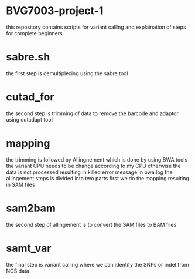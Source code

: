 # BVG7003-project-1
this repository contains scripts for variant calling and explaination of steps  for complete beginners
# sabre.sh
the first step is demultiplexing using the sabre tool
# cutad_for
the second step is trimming of data to remove the barcode and adaptor using cutadapt tool
# mapping
the trimming is followed by Allingnement which is done by using BWA tools
the variant CPU needs to be change according to my CPU otherwise the data is not processed resulting in killed error message in bwa.log
the allingement steps is divided into two parts first we do the mapping resulting in SAM files
# sam2bam
the second step of allingement is to convert the SAM files to BAM files
# samt_var
the final step is variant calling where we can identify the SNPs or indel from NGS data
